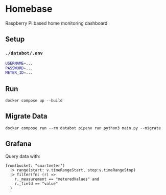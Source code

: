# Homebase

Raspberry Pi based home monitoring dashboard

## Setup

### `./databot/.env`

```bash
USERNAME=...
PASSWORD=...
METER_ID=...
```

## Run

`docker compose up --build`

## Migrate Data

`docker compose run --rm databot pipenv run python3 main.py --migrate`

## Grafana

Query data with:

```
from(bucket: "smartmeter")
  |> range(start: v.timeRangeStart, stop:v.timeRangeStop)
  |> filter(fn: (r) =>
    r._measurement == "meteredValues" and
    r._field == "value"
  )
```
